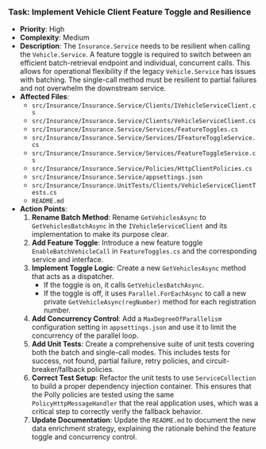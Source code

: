 ### Task: Implement Vehicle Client Feature Toggle and Resilience

-   **Priority**: High
-   **Complexity**: Medium
-   **Description**: The `Insurance.Service` needs to be resilient when calling the `Vehicle.Service`. A feature toggle is required to switch between an efficient batch-retrieval endpoint and individual, concurrent calls. This allows for operational flexibility if the legacy `Vehicle.Service` has issues with batching. The single-call method must be resilient to partial failures and not overwhelm the downstream service.
-   **Affected Files**:
    -   `src/Insurance/Insurance.Service/Clients/IVehicleServiceClient.cs`
    -   `src/Insurance/Insurance.Service/Clients/VehicleServiceClient.cs`
    -   `src/Insurance/Insurance.Service/Services/FeatureToggles.cs`
    -   `src/Insurance/Insurance.Service/Services/IFeatureToggleService.cs`
    -   `src/Insurance/Insurance.Service/Services/FeatureToggleService.cs`
    -   `src/Insurance/Insurance.Service/Policies/HttpClientPolicies.cs`
    -   `src/Insurance/Insurance.Service/appsettings.json`
    -   `src/Insurance/Insurance.UnitTests/Clients/VehicleServiceClientTests.cs`
    -   `README.md`
-   **Action Points**:
    1.  **Rename Batch Method**: Rename `GetVehiclesAsync` to `GetVehiclesBatchAsync` in the `IVehicleServiceClient` and its implementation to make its purpose clear.
    2.  **Add Feature Toggle**: Introduce a new feature toggle `EnableBatchVehicleCall` in `FeatureToggles.cs` and the corresponding service and interface.
    3.  **Implement Toggle Logic**: Create a new `GetVehiclesAsync` method that acts as a dispatcher.
        - If the toggle is on, it calls `GetVehiclesBatchAsync`.
        - If the toggle is off, it uses `Parallel.ForEachAsync` to call a new private `GetVehicleAsync(regNumber)` method for each registration number.
    4.  **Add Concurrency Control**: Add a `MaxDegreeOfParallelism` configuration setting in `appsettings.json` and use it to limit the concurrency of the parallel loop.
    5.  **Add Unit Tests**: Create a comprehensive suite of unit tests covering both the batch and single-call modes. This includes tests for success, not found, partial failure, retry policies, and circuit-breaker/fallback policies.
    6.  **Correct Test Setup**: Refactor the unit tests to use `ServiceCollection` to build a proper dependency injection container. This ensures that the Polly policies are tested using the same `PolicyHttpMessageHandler` that the real application uses, which was a critical step to correctly verify the fallback behavior.
    7.  **Update Documentation**: Update the `README.md` to document the new data enrichment strategy, explaining the rationale behind the feature toggle and concurrency control.
